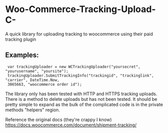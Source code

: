 # Woo-Commerce-Tracking-Upload-C-
A quick library for uploading tracking to woocommerce using their paid tracking plugin

## Examples:

     var trackingUploader = new WCTrackingUploader("yoursecret", "yourusername", "yoursite");
     trackingUploader.SubmitTrackingInfo("trackingid", "trackinglink", "carrier", DateTime.Now,
     3065663, "woocommerce order id");  
            


The library only has been tested with HTTP and HTTPS tracking uploads. There is a method to delete uploads but has not been tested. It should be pretty simple to expand as the bulk of the complicated code is in the private methods "helpers" region. 

Reference the original docs (they're crappy I know)
https://docs.woocommerce.com/document/shipment-tracking/
